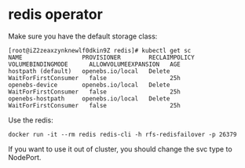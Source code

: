 # redis operator

Make sure you have the default storage class:

```
[root@iZ2zeaxzynknewlf0dkin9Z redis]# kubectl get sc
NAME                 PROVISIONER        RECLAIMPOLICY   VOLUMEBINDINGMODE      ALLOWVOLUMEEXPANSION   AGE
hostpath (default)   openebs.io/local   Delete          WaitForFirstConsumer   false                  25h
openebs-device       openebs.io/local   Delete          WaitForFirstConsumer   false                  25h
openebs-hostpath     openebs.io/local   Delete          WaitForFirstConsumer   false                  25h
```

Use the redis:

```
docker run -it --rm redis redis-cli -h rfs-redisfailover -p 26379
```

If you want to use it out of cluster, you should change the svc type to NodePort.
